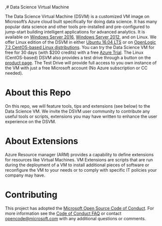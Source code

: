 ,# Data Science Virtual Machine

The Data Science Virtual Machine (DSVM) is a customized VM image on Microsoft’s Azure cloud built specifically for doing data science. It has many popular data science and other tools pre-installed and pre-configured to jump-start building intelligent applications for advanced analytics. It is available on [Windows Server 2016](http://aka.ms/dsvm/win2016), [Windows Server 2012](http://aka.ms/dsvm), and on Linux. We offer Linux edition of the DSVM in either [Ubuntu 16.04 LTS](http://aka.ms/dsvm/ubuntu) or on [OpenLogic 7.2 CentOS-based Linux distributions](http://aka.ms/dsvm/centos). You can try the Data Science VM for free for 30 days (with $200 credits) with a free [Azure Trial](http://azure.com/free). The Linux (CentOS-based) DSVM also provides a test drive through a button on the [product page](http://aka.ms/dsvm/centos). The Test Drive will provide full access to you own instance of the VM with just a free Microsoft account (No Azure subscription or CC needed). 

# About this Repo

On this repo, we will feature tools, tips and extensions (see below) to the Data Science VM. We invite the DSVM user community to contribute any useful tools or scripts, extensions you may have written to enhance the user experience on the DSVM. 

# About Extensions
Azure Resource manager (ARM) provides a capability to define extensions for resources like Virtual Machines. VM Extensions are scripts that are run during the deployment of a VM to install additional pieces of software or reconfigure the VM to your needs or to comply with specific IT policies your company may have. 


# Contributing

This project has adopted the [Microsoft Open Source Code of Conduct](https://opensource.microsoft.com/codeofconduct/). For more information see the [Code of Conduct FAQ](https://opensource.microsoft.com/codeofconduct/faq/) or contact [opencode@microsoft.com](mailto:opencode@microsoft.com) with any additional questions or comments.
